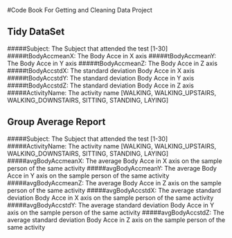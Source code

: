 #Code Book For Getting and Cleaning Data Project


## Tidy DataSet

 #####Subject:		The Subject that attended the test [1-30]
 #####tBodyAccmeanX:	The Body Acce in X axis
 #####tBodyAccmeanY:	The Body Acce in Y axis
 #####tBodyAccmeanZ:	The Body Acce in Z axis
 #####tBodyAccstdX:	The standard deviation Body Acce in X axis
 #####tBodyAccstdY:	The standard deviation Body Acce in Y axis
 #####tBodyAccstdZ:	The standard deviation Body Acce in Z axis
 #####ActivityName:	The activity name [WALKING, WALKING_UPSTAIRS, WALKING_DOWNSTAIRS, SITTING, STANDING, LAYING]


## Group Average Report

 #####Subject:		The Subject that attended the test [1-30]
 #####ActivityName:	The activity name [WALKING, WALKING_UPSTAIRS, WALKING_DOWNSTAIRS, SITTING, STANDING, LAYING]
 #####avgBodyAccmeanX:	The average Body Acce in X axis on the sample person of the same activity
 #####avgBodyAccmeanY:	The average Body Acce in Y axis on the sample person of the same activity
 #####avgBodyAccmeanZ:	The average Body Acce in Z axis on the sample person of the same activity
 #####avgBodyAccstdX:	The average standard deviation Body Acce in X axis on the sample person of the same activity
 #####avgBodyAccstdY:	The average standard deviation Body Acce in Y axis on the sample person of the same activity
 #####avgBodyAccstdZ:	The average standard deviation Body Acce in Z axis on the sample person of the same activity